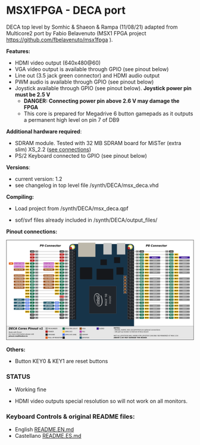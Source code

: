 # MSX1FPGA - DECA port 

DECA top level by Somhic & Shaeon & Rampa (11/08/21) adapted from Multicore2 port by Fabio Belavenuto  (MSX1 FPGA project   https://github.com/fbelavenuto/msx1fpga ).

**Features:**

* HDMI video output (640x480@60)
* VGA video output is available through GPIO (see pinout below)
* Line out (3.5 jack green connector) and HDMI audio output
* PWM audio is available through GPIO (see pinout below)
* Joystick available through GPIO  (see pinout below).  **Joystick power pin must be 2.5 V**
  * **DANGER: Connecting power pin above 2.6 V may damage the FPGA**
  * This core is prepared for Megadrive 6 button gamepads as it outputs a permanent high level on pin 7 of DB9

**Additional hardware required**:

- SDRAM module. Tested with 32 MB SDRAM board for MiSTer (extra slim) XS_2.2 ([see connections](https://github.com/SoCFPGA-learning/DECA/tree/main/Projects/sdram_mister_deca))
- PS/2 Keyboard connected to GPIO  (see pinout below)

**Versions**:

- current version: 1.2
- see changelog in top level file /synth/DECA/msx_deca.vhd

**Compiling:**

* Load project from /synth/DECA/msx_deca.qpf

* sof/svf files already included in /synth/DECA/output_files/

  

**Pinout connections:**

![pinout_deca](pinout_deca.png)

**Others:**

* Button KEY0 & KEY1 are reset buttons

### STATUS

* Working fine

* HDMI video outputs special resolution so will not work on all monitors. 




### Keyboard Controls & original README files:

* English        [README.EN.md](README.EN.md)
* Castellano  [README.ES.md](README.ES.md)